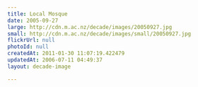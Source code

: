 ```yaml
---
title: Local Mosque
date: 2005-09-27
large: http://cdn.m.ac.nz/decade/images/20050927.jpg
small: http://cdn.m.ac.nz/decade/images/small/20050927.jpg
flickrUrl: null
photoId: null
createdAt: 2011-01-30 11:07:19.422479
updatedAt: 2006-07-11 04:49:37
layout: decade-image

---
```


